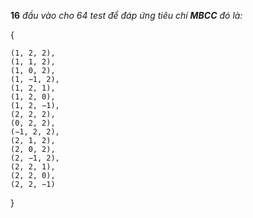 **16** *đầu vào cho 64 test để đáp ứng tiêu chí **MBCC** đó là:* 

{

    (1, 2, 2),
    (1, 1, 2),
    (1, 0, 2),
    (1, −1, 2),
    (1, 2, 1),
    (1, 2, 0),
    (1, 2, −1),
    (2, 2, 2),
    (0, 2, 2),
    (−1, 2, 2),
    (2, 1, 2),
    (2, 0, 2),
    (2, −1, 2),
    (2, 2, 1),
    (2, 2, 0),
    (2, 2, −1)

}